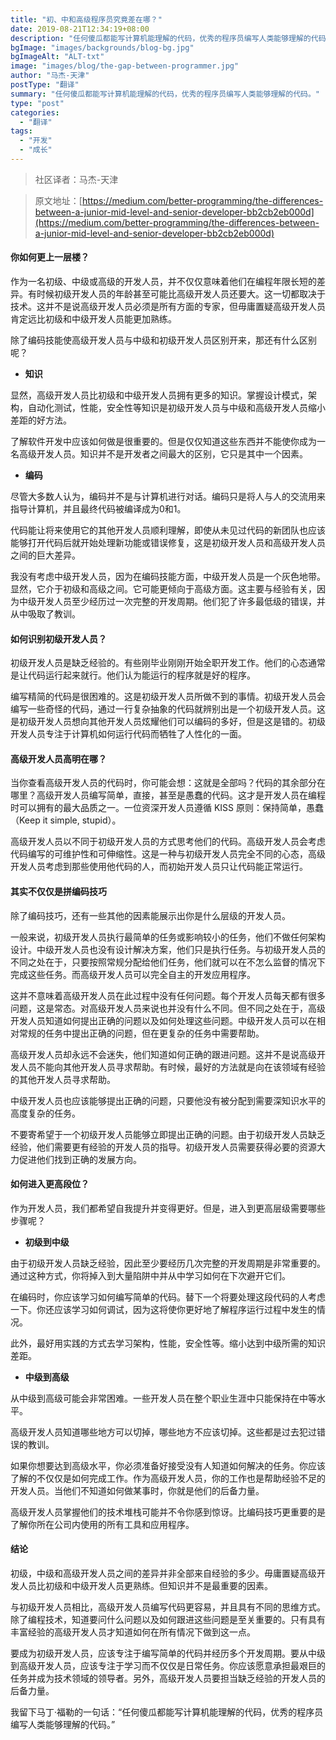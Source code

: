 ```yaml
---
title: "初、中和高级程序员究竟差在哪？"
date: 2019-08-21T12:34:19+08:00
description: "任何傻瓜都能写计算机能理解的代码，优秀的程序员编写人类能够理解的代码。"
bgImage: "images/backgrounds/blog-bg.jpg"
bgImageAlt: "ALT-txt"
image: "images/blog/the-gap-between-programmer.jpg"
author: "马杰-天津"
postType: "翻译"
summary: "任何傻瓜都能写计算机能理解的代码，优秀的程序员编写人类能够理解的代码。"
type: "post"
categories: 
  - "翻译"
tags:
  - "开发"
  - "成长"
---
```


>社区译者：马杰-天津

>原文地址：[https://medium.com/better-programming/the-differences-between-a-junior-mid-level-and-senior-developer-bb2cb2eb000d](https://medium.com/better-programming/the-differences-between-a-junior-mid-level-and-senior-developer-bb2cb2eb000d)


#### 你如何更上一层楼？

作为一名初级、中级或高级的开发人员，并不仅仅意味着他们在编程年限长短的差异。有时候初级开发人员的年龄甚至可能比高级开发人员还要大。这一切都取决于技术。这并不是说高级开发人员必须是所有方面的专家，但毋庸置疑高级开发人员肯定远比初级和中级开发人员能更加熟练。

除了编码技能使高级开发人员与中级和初级开发人员区别开来，那还有什么区别呢？

* **知识**

显然，高级开发人员比初级和中级开发人员拥有更多的知识。掌握设计模式，架构，自动化测试，性能，安全性等知识是初级开发人员与中级和高级开发人员缩小差距的好方法。

了解软件开发中应该如何做是很重要的。但是仅仅知道这些东西并不能使你成为一名高级开发人员。知识并不是开发者之间最大的区别，它只是其中一个因素。

* **编码**

尽管大多数人认为，编码并不是与计算机进行对话。编码只是将人与人的交流用来指导计算机，并且最终代码被编译成为0和1。

代码能让将来使用它的其他开发人员顺利理解，即使从未见过代码的新团队也应该能够打开代码后就开始处理新功能或错误修复，这是初级开发人员和高级开发人员之间的巨大差异。

我没有考虑中级开发人员，因为在编码技能方面，中级开发人员是一个灰色地带。显然，它介于初级和高级之间。它可能更倾向于高级方面。这主要与经验有关，因为中级开发人员至少经历过一次完整的开发周期。他们犯了许多最低级的错误，并从中吸取了教训。

#### 如何识别初级开发人员？

初级开发人员是缺乏经验的。有些刚毕业刚刚开始全职开发工作。他们的心态通常是让代码运行起来就行。他们认为能运行的程序就是好的程序。

编写精简的代码是很困难的。这是初级开发人员所做不到的事情。初级开发人员会编写一些奇怪的代码，通过一行复杂抽象的代码就辨别出是一个初级开发人员。这是初级开发人员想向其他开发人员炫耀他们可以编码的多好，但是这是错的。初级开发人员专注于计算机如何运行代码而牺牲了人性化的一面。

#### 高级开发人员高明在哪？

当你查看高级开发人员的代码时，你可能会想：这就是全部吗？代码的其余部分在哪里？高级开发人员编写简单，直接，甚至是愚蠢的代码。这才是开发人员在编程时可以拥有的最大品质之一。一位资深开发人员遵循 KISS 原则：保持简单，愚蠢（Keep it simple, stupid）。

高级开发人员以不同于初级开发人员的方式思考他们的代码。高级开发人员会考虑代码编写的可维护性和可伸缩性。这是一种与初级开发人员完全不同的心态，高级开发人员考虑到那些使用他代码的人，而初始开发人员只让代码能正常运行。

#### 其实不仅仅是拼编码技巧

除了编码技巧，还有一些其他的因素能展示出你是什么层级的开发人员。

一般来说，初级开发人员执行最简单的任务或影响较小的任务，他们不做任何架构设计。中级开发人员也没有设计解决方案，他们只是执行任务。与初级开发人员的不同之处在于，只要按照常规分配给他们任务，他们就可以在不怎么监督的情况下完成这些任务。而高级开发人员可以完全自主的开发应用程序。

这并不意味着高级开发人员在此过程中没有任何问题。每个开发人员每天都有很多问题，这是常态。对高级开发人员来说也并没有什么不同。但不同之处在于，高级开发人员知道如何提出正确的问题以及如何处理这些问题。中级开发人员可以在相对常规的任务中提出正确的问题，但在更复杂的任务中需要帮助。

高级开发人员却永远不会迷失，他们知道如何正确的跟进问题。这并不是说高级开发人员不能向其他开发人员寻求帮助。有时候，最好的方法就是向在该领域有经验的其他开发人员寻求帮助。

中级开发人员也应该能够提出正确的问题，只要他没有被分配到需要深知识水平的高度复杂的任务。

不要寄希望于一个初级开发人员能够立即提出正确的问题。由于初级开发人员缺乏经验，他们需要更有经验的开发人员的指导。初级开发人员需要获得必要的资源大力促进他们找到正确的发展方向。

#### 如何进入更高段位？

作为开发人员，我们都希望自我提升并变得更好。但是，进入到更高层级需要哪些步骤呢？

* **初级到中级**

由于初级开发人员缺乏经验，因此至少要经历几次完整的开发周期是非常重要的。通过这种方式，你将掉入到大量陷阱中并从中学习如何在下次避开它们。

在编码时，你应该学习如何编写简单的代码。替下一个将要处理这段代码的人考虑一下。你还应该学习如何调试，因为这将使你更好地了解程序运行过程中发生的情况。

此外，最好用实践的方式去学习架构，性能，安全性等。缩小达到中级所需的知识差距。

* **中级到高级**

从中级到高级可能会非常困难。一些开发人员在整个职业生涯中只能保持在中等水平。

高级开发人员知道哪些地方可以切掉，哪些地方不应该切掉。这些都是过去犯过错误的教训。

如果你想要达到高级水平，你必须准备好接受没有人知道如何解决的任务。你应该了解的不仅仅是如何完成工作。作为高级开发人员，你的工作也是帮助经验不足的开发人员。当他们不知道如何做某事时，你就是他们的后备力量。

高级开发人员掌握他们的技术堆栈可能并不令你感到惊讶。比编码技巧更重要的是了解你所在公司内使用的所有工具和应用程序。

#### 结论

初级，中级和高级开发人员之间的差异并非全部来自经验的多少。毋庸置疑高级开发人员比初级和中级开发人员更熟练。但知识并不是最重要的因素。

与初级开发人员相比，高级开发人员编写代码更容易，并且具有不同的思维方式。除了编程技术，知道要问什么问题以及如何跟进这些问题是至关重要的。只有具有丰富经验的高级开发人员才知道如何在所有情况下做到这一点。

要成为初级开发人员，应该专注于编写简单的代码并经历多个开发周期。要从中级到高级开发人员，应该专注于学习而不仅仅是日常任务。你应该愿意承担最艰巨的任务并成为技术领域的领导者。另外，高级开发人员要担当缺乏经验的开发人员的后备力量。

我留下马丁·福勒的一句话：“任何傻瓜都能写计算机能理解的代码，优秀的程序员编写人类能够理解的代码。”



